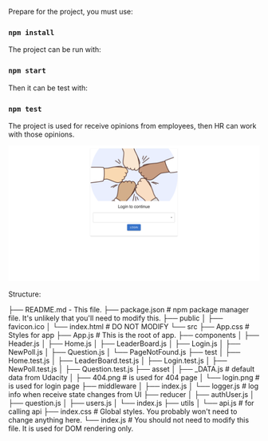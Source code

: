 Prepare for the project, you must use:

### `npm install`

The project can be run with: 

### `npm start`

Then it can be test with:

### `npm test`

The project is used for receive opinions from employees, then HR can work with those opinions.

![login page](loginpage.png)

Structure:

├── README.md - This file.
├── package.json # npm package manager file. It's unlikely that you'll need to modify this.
├── public
│   ├── favicon.ico 
│   └── index.html # DO NOT MODIFY
└── src
    ├── App.css # Styles for app
    ├── App.js # This is the root of app.
    ├── components
    │   ├── Header.js
    │   ├── Home.js
    │   ├── LeaderBoard.js
    │   ├── Login.js
    │   ├── NewPoll.js
    │   ├── Question.js
    │   └── PageNotFound.js
    ├── test
    │   ├── Home.test.js
    │   ├── LeaderBoard.test.js
    │   ├── Login.test.js
    │   ├── NewPoll.test.js
    │   ├── Question.test.js
    ├── asset
    │   ├── _DATA.js # default data from Udacity
    │   ├── 404.png # is used for 404 page 
    │   └── login.png # is used for login page
    ├── middleware
    │   ├── index.js
    │   └── logger.js # log info when receive state changes from UI
    ├── reducer
    │   ├── authUser.js
    │   ├── question.js
    │   ├── users.js
    │   └── index.js
    ├── utils
    │   └── api.js # for calling api
    ├── index.css # Global styles. You probably won't need to change anything here.
    └── index.js # You should not need to modify this file. It is used for DOM rendering only.